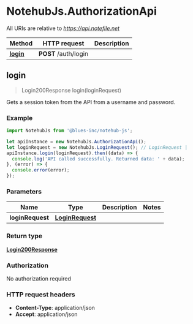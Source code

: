 # NotehubJs.AuthorizationApi

All URIs are relative to *https://api.notefile.net*

Method | HTTP request | Description
------------- | ------------- | -------------
[**login**](AuthorizationApi.md#login) | **POST** /auth/login | 



## login

> Login200Response login(loginRequest)



Gets a session token from the API from a username and password.

### Example

```javascript
import NotehubJs from '@blues-inc/notehub-js';

let apiInstance = new NotehubJs.AuthorizationApi();
let loginRequest = new NotehubJs.LoginRequest(); // LoginRequest | 
apiInstance.login(loginRequest).then((data) => {
  console.log('API called successfully. Returned data: ' + data);
}, (error) => {
  console.error(error);
});

```

### Parameters


Name | Type | Description  | Notes
------------- | ------------- | ------------- | -------------
 **loginRequest** | [**LoginRequest**](LoginRequest.md)|  | 

### Return type

[**Login200Response**](Login200Response.md)

### Authorization

No authorization required

### HTTP request headers

- **Content-Type**: application/json
- **Accept**: application/json

